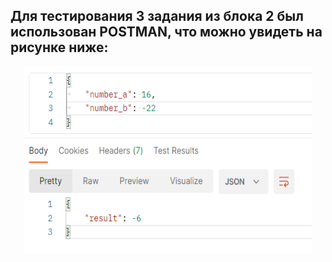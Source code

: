 ## Для тестирования 3 задания из блока 2 был использован POSTMAN, что можно увидеть на рисунке ниже:

<p align="center">
  <img width="460" height="300" src="content/task_3.png">
</p>
